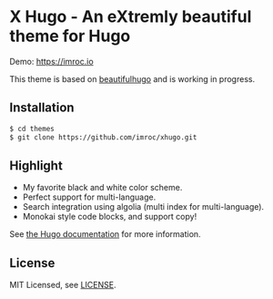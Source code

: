 # X Hugo - An eXtremly beautiful theme for Hugo

Demo: https://imroc.io  

This theme is based on [beautifulhugo](https://github.com/halogenica/beautifulhugo) and is working in progress.

## Installation

``` bash
$ cd themes
$ git clone https://github.com/imroc/xhugo.git
```

## Highlight

* My favorite black and white color scheme.
* Perfect support for multi-language.
* Search integration using algolia (multi index for multi-language).
* Monokai style code blocks, and support copy!

See [the Hugo documentation](http://gohugo.io/themes/installing/) for more information.

## License

MIT Licensed, see [LICENSE](https://github.com/imroc/xhugo/blob/master/LICENSE).
